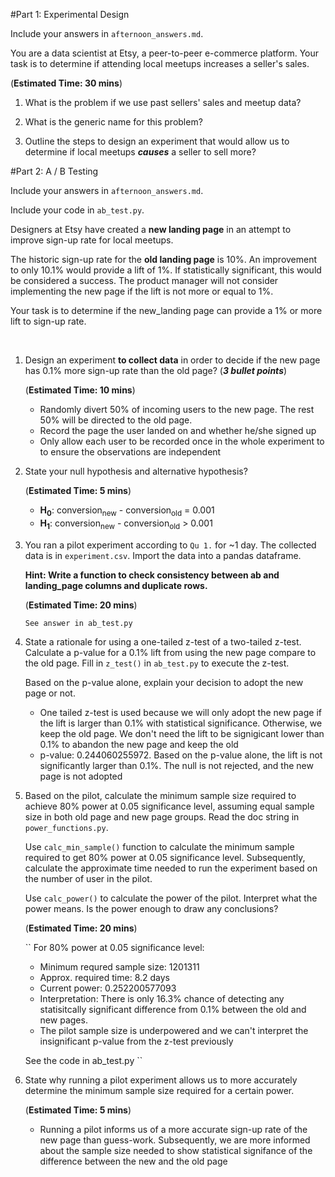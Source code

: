 #Part 1: Experimental Design

Include your answers in ``afternoon_answers.md``.

You are a data scientist at Etsy, a peer-to-peer e-commerce platform.
Your task is to determine if attending local meetups increases a seller's sales.

(**Estimated Time: 30 mins**)

1. What is the problem if we use past sellers' sales and meetup data?

2. What is the generic name for this problem?

3. Outline the steps to design an experiment that would allow us to
determine if local meetups _**causes**_ a seller to sell more?


#Part 2: A / B Testing

Include your answers in ``afternoon_answers.md``.

Include your code in ``ab_test.py``.

Designers at Etsy have created a **new landing page** in an attempt to
improve sign-up rate for local meetups.

The historic sign-up rate for the **old landing page** is 10%.
An improvement to only 10.1% would provide a lift of 1%.
If statistically significant, this would be considered a success.
The product manager will not consider implementing the new page if
the lift is not more or equal to 1%.

Your task is to determine if the new_landing page can provide a 1% or more
lift to sign-up rate.

<br>

1. Design an experiment **to collect data** in order to decide if the new page
   has 0.1% more sign-up rate than the old page? (**_3 bullet points_**)

   (**Estimated Time: 10 mins**)

    - Randomly divert 50% of incoming users to the new page. The rest 50%
      will be directed to the old page.
    - Record the page the user landed on and whether he/she signed up
    - Only allow each user to be recorded once in the whole experiment to
      to ensure the observations are independent

2. State your null hypothesis and alternative hypothesis?

   (**Estimated Time: 5 mins**)

    - <b>H<sub>0</sub></b>: conversion<sub>new</sub> - conversion<sub>old</sub> = 0.001
    - <b>H<sub>1</sub></b>: conversion<sub>new</sub> - conversion<sub>old</sub> > 0.001

3. You ran a pilot experiment according to ``Qu 1.`` for ~1 day. The
   collected data is in ``experiment.csv``. Import the data into a pandas
   dataframe.

   **Hint: Write a function to check consistency between ab and
   landing_page columns and duplicate rows.**

   (**Estimated Time: 20 mins**)

   ``See answer in ab_test.py``

4. State a rationale for using a one-tailed z-test of a two-tailed z-test.
   Calculate a p-value for a 0.1% lift from using the new page compare to the
   old page. Fill in ``z_test()`` in ``ab_test.py`` to execute the z-test.

   Based on the p-value alone, explain your decision to adopt the
   new page or not.

   - One tailed z-test is used because we will only adopt the new page if the
     lift is larger than 0.1% with statistical significance. Otherwise, we keep
     the old page. We don't need the lift to be signigicant lower than 0.1% to
     abandon the new page and keep the old
   - p-value: 0.244060255972. Based on the p-value alone, the lift is not
     significantly larger than 0.1%. The null is not rejected, and the new
     page is not adopted

5. Based on the pilot, calculate the minimum sample size required to achieve
   80% power at 0.05 significance level, assuming equal sample size in both
   old page and new page groups. Read the doc string in ``power_functions.py``.

   Use ``calc_min_sample()`` function to calculate the minimum sample required
   to get 80% power at 0.05 significance level. Subsequently, calculate the
   approximate time needed to run the experiment based on the number of user
   in the pilot.

   Use ``calc_power()`` to calculate the power of the pilot. Interpret what the
   power means. Is the power enough to draw any conclusions?

   (**Estimated Time: 20 mins**)

   ``
   For 80% power at 0.05 significance level:
    - Minimum requred sample size: 1201311
    - Approx. required time: 8.2 days
    - Current power: 0.252200577093
    - Interpretation: There is only 16.3% chance of detecting any statisitcally
      significant difference from 0.1% between the old and new pages.
    - The pilot sample size is underpowered and we can't interpret the
      insignificant p-value from the z-test previously

   See the code in ab_test.py
   ``

5. State why running a pilot experiment allows us to more accurately
   determine the minimum sample size required for a certain power.

   (**Estimated Time: 5 mins**)

   - Running a pilot informs us of a more accurate sign-up rate of the new
     page than guess-work. Subsequently, we are more informed about the sample
     size needed to show statistical signifance of the difference between
     the new and the old page
